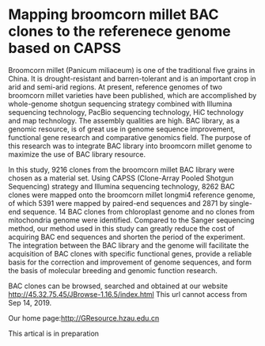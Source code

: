 # Mapping broomcorn millet BAC clones to the referenece genome based on CAPSS

Broomcorn millet (Panicum miliaceum) is one of the traditional five grains in China. It is drought-resistant and barren-tolerant and is an important crop in arid and semi-arid regions. At present, reference genomes of two broomcorn millet varieties have been published, which are accomplished by whole-genome shotgun sequencing strategy combined with Illumina sequencing technology, PacBio sequencing technology, HiC technology and map technology. The assembly qualities are high. BAC library, as a genomic resource, is of great use in genome sequence improvement, functional gene research and comparative genomics field. The purpose of this research was to integrate BAC library into broomcorn millet genome to maximize the use of BAC library resource.

In this study, 9216 clones from the broomcorn millet BAC library were chosen as a material set. Using CAPSS (Clone-Array Pooled Shotgun Sequencing) strategy and Illumina sequencing technology, 8262 BAC clones were mapped onto the broomcorn millet longmi4 reference genome, of which 5391 were mapped by paired-end sequences and 2871 by single-end sequence. 14 BAC clones from chloroplast genome and no clones from mitochondria genome were identified. Compared to the Sanger sequencing method, our method used in this study can greatly reduce the cost of acquiring BAC end sequences and shorten the period of the experiment. The integration between the BAC library and the genome will facilitate the acquisition of BAC clones with specific functional genes, provide a reliable basis for the correction and improvement of genome sequences, and form the basis of molecular breeding and genomic function research.

BAC clones can be browsed, searched and obtained at our website
http://45.32.75.45/JBrowse-1.16.5/index.html <span color="#FF0000">This url cannot access from Sep 14, 2019.</span>


Our home page:http://GResource.hzau.edu.cn

This artical is in preparation
